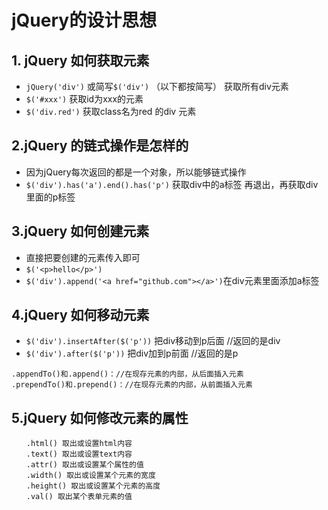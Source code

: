 # jQuery的设计思想

## 1. jQuery 如何获取元素
* ```jQuery('div')``` 或简写```$('div')``` （以下都按简写）  获取所有div元素
* ```$('#xxx')``` 获取id为xxx的元素
* ```$('div.red')``` 获取class名为red 的div 元素
## 2.jQuery 的链式操作是怎样的
* 因为jQuery每次返回的都是一个对象，所以能够链式操作
* ```$('div').has('a').end().has('p')```  获取div中的a标签 再退出，再获取div里面的p标签
## 3.jQuery 如何创建元素
* 直接把要创建的元素传入即可
* ```$('<p>hello</p>')```
* ```$('div').append('<a href="github.com"></a>')```在div元素里面添加a标签
## 4.jQuery 如何移动元素
* ```$('div').insertAfter($('p'))``` 把div移动到p后面 //返回的是div
* ```$('div').after($('p'))```  把div加到p前面 //返回的是p
```　
.appendTo()和.append()：//在现存元素的内部，从后面插入元素
.prependTo()和.prepend()：//在现存元素的内部，从前面插入元素
```
## 5.jQuery 如何修改元素的属性
``` 
　　.html() 取出或设置html内容
　　.text() 取出或设置text内容
　　.attr() 取出或设置某个属性的值
　　.width() 取出或设置某个元素的宽度
　　.height() 取出或设置某个元素的高度
　　.val() 取出某个表单元素的值
```
